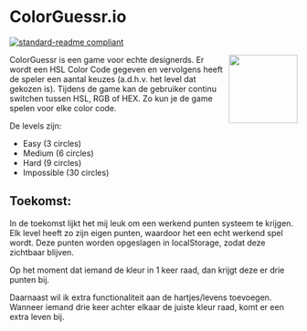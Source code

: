 # ColorGuessr.io

[![standard-readme compliant](https://img.shields.io/badge/readme%20style-standard-brightgreen.svg?style=flat-square)](https://github.com/RichardLitt/standard-readme)

<a href="https://jochemvogel.nl.nl/"><img src="https://i.ibb.co/McD1Bzx/thinking.png" height= 120 width=120/ align="right"></a>

ColorGuessr is een game voor echte designerds. Er wordt een HSL Color Code gegeven en vervolgens heeft de speler een aantal keuzes (a.d.h.v. het level dat gekozen is). Tijdens de game kan de gebruiker continu switchen tussen HSL, RGB of HEX. Zo kun je de game spelen voor elke color code.

De levels zijn:
- Easy (3 circles)
- Medium (6 circles)
- Hard (9 circles)
- Impossible (30 circles)

## Toekomst:

In de toekomst lijkt het mij leuk om een werkend punten systeem te krijgen. Elk level heeft zo zijn eigen punten, waardoor het een echt werkend spel wordt. Deze punten worden opgeslagen in localStorage, zodat deze zichtbaar blijven.

Op het moment dat iemand de kleur in 1 keer raad, dan krijgt deze er drie punten bij. 

Daarnaast wil ik extra functionaliteit aan de hartjes/levens toevoegen. Wanneer iemand drie keer achter elkaar de juiste kleur raad, komt er een extra leven bij.

